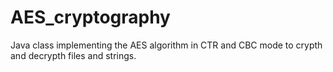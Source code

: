 # AES_cryptography
Java class implementing the AES algorithm in CTR and CBC mode to crypth and decrypth files and strings.
